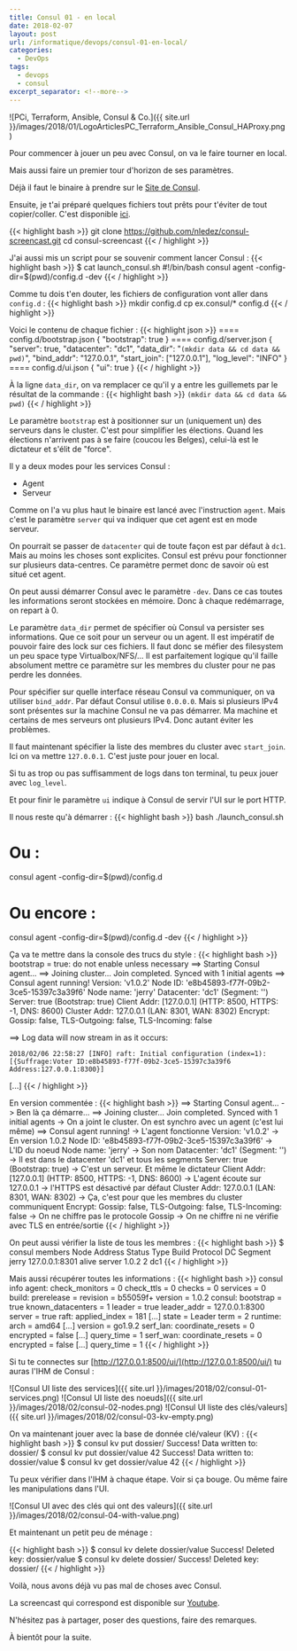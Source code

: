 ```yaml
---
title: Consul 01 - en local
date: 2018-02-07
layout: post
url: /informatique/devops/consul-01-en-local/
categories:
  - DevOps
tags:
  - devops
  - consul
excerpt_separator: <!--more-->
---
```

![PCi, Terraform, Ansible, Consul & Co.]({{ site.url }}/images/2018/01/LogoArticlesPC_Terraform_Ansible_Consul_HAProxy.png)

Pour commencer à jouer un peu avec Consul, on va le faire tourner en local.

Mais aussi faire un premier tour d'horizon de ses paramètres.

<!--more-->

Déjà il faut le binaire à prendre sur le [Site de Consul](https://www.consul.io/downloads.html).

Ensuite, je t'ai préparé quelques fichiers tout prêts pour t'éviter de tout copier/coller. C'est disponible [ici](https://github.com/nledez/consul-screencast).

{{< highlight bash >}}
git clone https://github.com/nledez/consul-screencast.git
cd consul-screencast
{{< / highlight >}}

J'ai aussi mis un script pour se souvenir comment lancer Consul :
{{< highlight bash >}}
$ cat launch_consul.sh
#!/bin/bash
consul agent -config-dir=$(pwd)/config.d -dev
{{< / highlight >}}

Comme tu dois t'en douter, les fichiers de configuration vont aller dans `config.d` :
{{< highlight bash >}}
mkdir config.d
cp ex.consul/* config.d
{{< / highlight >}}

Voici le contenu de chaque fichier :
{{< highlight json >}}
==== config.d/bootstrap.json
{
    "bootstrap": true
}
==== config.d/server.json
{
    "server": true,
    "datacenter": "dc1",
    "data_dir": "`(mkdir data && cd data && pwd)`",
    "bind_addr": "127.0.0.1",
    "start_join": ["127.0.0.1"],
    "log_level": "INFO"
}
==== config.d/ui.json
{
    "ui": true
}
{{< / highlight >}}

À la ligne `data_dir`, on va remplacer ce qu'il y a entre les guillemets par le résultat de la commande :
{{< highlight bash >}}
`(mkdir data && cd data && pwd)`
{{< / highlight >}}

Le paramètre `bootstrap` est à positionner sur un (uniquement un) des serveurs dans le cluster. C'est pour simplifier les élections. Quand les élections n'arrivent pas à se faire (coucou les Belges), celui-là est le dictateur et s'élit de "force".

Il y a deux modes pour les services Consul :
 * Agent
 * Serveur

Comme on l'a vu plus haut le binaire est lancé avec l'instruction `agent`. Mais c'est le paramètre `server` qui va indiquer que cet agent est en mode serveur.

On pourrait se passer de `datacenter` qui de toute façon est par défaut à `dc1`. Mais au moins les choses sont explicites. Consul est prévu pour fonctionner sur plusieurs data-centres. Ce paramètre permet donc de savoir où est situé cet agent.

On peut aussi démarrer Consul avec le paramètre `-dev`. Dans ce cas toutes les informations seront stockées en mémoire. Donc à chaque redémarrage, on repart à 0.

Le paramètre `data_dir` permet de spécifier où Consul va persister ses informations. Que ce soit pour un serveur ou un agent. Il est impératif de pouvoir faire des lock sur ces fichiers. Il faut donc se méfier des filesystem un peu space type Virtualbox/NFS/... Il est parfaitement logique qu'il faille absolument mettre ce paramètre sur les membres du cluster pour ne pas perdre les données.

Pour spécifier sur quelle interface réseau Consul va communiquer, on va utiliser `bind_addr`. Par défaut Consul utilise `0.0.0.0`. Mais si plusieurs IPv4 sont présentes sur la machine Consul ne va pas démarrer. Ma machine et certains de mes serveurs ont plusieurs IPv4. Donc autant éviter les problèmes.

Il faut maintenant spécifier la liste des membres du cluster avec `start_join`. Ici on va mettre `127.0.0.1`. C'est juste pour jouer en local.

Si tu as trop ou pas suffisamment de logs dans ton terminal, tu peux jouer avec `log_level`.

Et pour finir le paramètre `ui` indique à Consul de servir l'UI sur le port HTTP.

Il nous reste qu'à démarrer :
{{< highlight bash >}}
bash ./launch_consul.sh
# Ou :
consul agent -config-dir=$(pwd)/config.d
# Ou encore :
consul agent -config-dir=$(pwd)/config.d -dev
{{< / highlight >}}

Ça va te mettre dans la console des trucs du style :
{{< highlight bash >}}
bootstrap = true: do not enable unless necessary
==> Starting Consul agent...
==> Joining cluster...
    Join completed. Synced with 1 initial agents
==> Consul agent running!
           Version: 'v1.0.2'
           Node ID: 'e8b45893-f77f-09b2-3ce5-15397c3a39f6'
         Node name: 'jerry'
        Datacenter: 'dc1' (Segment: '<all>')
            Server: true (Bootstrap: true)
       Client Addr: [127.0.0.1] (HTTP: 8500, HTTPS: -1, DNS: 8600)
      Cluster Addr: 127.0.0.1 (LAN: 8301, WAN: 8302)
           Encrypt: Gossip: false, TLS-Outgoing: false, TLS-Incoming: false

==> Log data will now stream in as it occurs:

    2018/02/06 22:58:27 [INFO] raft: Initial configuration (index=1): [{Suffrage:Voter ID:e8b45893-f77f-09b2-3ce5-15397c3a39f6 Address:127.0.0.1:8300}]
[...]
{{< / highlight >}}

En version commentée :
{{< highlight bash >}}
==> Starting Consul agent... -> Ben là ça démarre...
==> Joining cluster...
    Join completed. Synced with 1 initial agents -> On a joint le cluster. On est synchro avec un agent (c'est lui même)
==> Consul agent running! -> L'agent fonctionne
           Version: 'v1.0.2' -> En version 1.0.2
           Node ID: 'e8b45893-f77f-09b2-3ce5-15397c3a39f6' -> L'ID du noeud
         Node name: 'jerry' -> Son nom
        Datacenter: 'dc1' (Segment: '<all>') -> Il est dans le datacenter 'dc1' et tous les segments
            Server: true (Bootstrap: true) -> C'est un serveur. Et même le dictateur
       Client Addr: [127.0.0.1] (HTTP: 8500, HTTPS: -1, DNS: 8600) -> L'agent écoute sur 127.0.0.1
                                                                   -> l'HTTPS est désactivé par défaut
      Cluster Addr: 127.0.0.1 (LAN: 8301, WAN: 8302) -> Ça, c'est pour que les membres du cluster communiquent
           Encrypt: Gossip: false, TLS-Outgoing: false, TLS-Incoming: false
            -> On ne chiffre pas le protocole Gossip
            -> On ne chiffre ni ne vérifie avec TLS en entrée/sortie
{{< / highlight >}}

On peut aussi vérifier la liste de tous les membres :
{{< highlight bash >}}
$ consul members
Node   Address         Status  Type    Build  Protocol  DC   Segment
jerry  127.0.0.1:8301  alive   server  1.0.2  2         dc1  <all>
{{< / highlight >}}

Mais aussi récupérer toutes les informations :
{{< highlight bash >}}
consul info
agent:
	check_monitors = 0
	check_ttls = 0
	checks = 0
	services = 0
build:
	prerelease =
	revision = b55059f+
	version = 1.0.2
consul:
	bootstrap = true
	known_datacenters = 1
	leader = true
	leader_addr = 127.0.0.1:8300
	server = true
raft:
	applied_index = 181
	[...]
	state = Leader
	term = 2
runtime:
	arch = amd64
	[...]
	version = go1.9.2
serf_lan:
	coordinate_resets = 0
	encrypted = false
	[...]
	query_time = 1
serf_wan:
	coordinate_resets = 0
	encrypted = false
	[...]
	query_time = 1
{{< / highlight >}}

Si tu te connectes sur [http://127.0.0.1:8500/ui/](http://127.0.0.1:8500/ui/) tu auras l'IHM de Consul :

![Consul UI liste des services]({{ site.url }}/images/2018/02/consul-01-services.png)
![Consul UI liste des noeuds]({{ site.url }}/images/2018/02/consul-02-nodes.png)
![Consul UI liste des clés/valeurs]({{ site.url }}/images/2018/02/consul-03-kv-empty.png)

On va maintenant jouer avec la base de donnée clé/valeur (KV) :
{{< highlight bash >}}
$ consul kv put dossier/
Success! Data written to: dossier/
$ consul kv put dossier/value 42
Success! Data written to: dossier/value
$ consul kv get dossier/value
42
{{< / highlight >}}

Tu peux vérifier dans l'IHM à chaque étape. Voir si ça bouge. Ou même faire les manipulations dans l'UI.

![Consul UI avec des clés qui ont des valeurs]({{ site.url }}/images/2018/02/consul-04-with-value.png)

Et maintenant un petit peu de ménage :

{{< highlight bash >}}
$ consul kv delete dossier/value
Success! Deleted key: dossier/value
$ consul kv delete dossier/
Success! Deleted key: dossier/
{{< / highlight >}}

Voilà, nous avons déjà vu pas mal de choses avec Consul.

La screencast qui correspond est disponible sur [Youtube](https://youtu.be/gbSQZf_x3DA).

N'hésitez pas à partager, poser des questions, faire des remarques.

À bientôt pour la suite.
